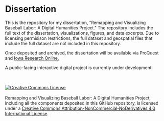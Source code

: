 # Dissertation

<p>This is the repository for my dissertation, "Remapping and Visualizing Baseball Labor: A Digital Humanities Project." The repository includes the full text of the dissertation, visualizations, figures, and data excerpts. Due to licensing permisison restrictions, the full dataset and geospatial files that include the full dataset are not included in this repository.</p>
<p>Once deposited and archived, the dissertation will be available via ProQuest and <a href="https://ir.uiowa.edu">Iowa Research Online.</a></p> 
<p>A public-facing interactive digital project is currently under development.</p>
<br></br>
<a rel="license" href="http://creativecommons.org/licenses/by-nc-nd/4.0/"><img alt="Creative Commons License" src="https://i.creativecommons.org/l/by-nc-nd/4.0/88x31.png"/></a><br></br><span xmlns:dct="http://purl.org/dc/terms/" property="dct:title">Remapping and Visualizing Baseball Labor: A Digital Humanities Project, including all the components deposited in this GitHub repository, is licensed under a <a rel="license" href="http://creativecommons.org/licenses/by-nc-nd/4.0/">Creative Commons Attribution-NonCommercial-NoDerivatives 4.0 International License</a>.

